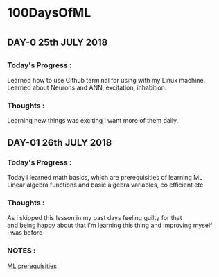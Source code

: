# 100DaysOfML <h1>

## DAY-0 25th JULY 2018 <h2>

### Today's Progress :
Learned how to use Github terminal for using with my Linux machine.  
Learned about Neurons and ANN, excitation, inhabition.
### Thoughts :
Learning new things was exciting i want more of them daily.

## DAY-01 26th JULY 2018 <h3>
### Today's Progress :
Today i learned math basics, which are prerequisities of learning ML  
Linear algebra functions and basic algebra variables, co efficient etc
### Thoughts :
As i skipped this lesson in my past days feeling guilty for that   
and being happy about that i'm learning this thing and improving myself  
i was before
### NOTES : 
[ ML prerequisities](https://developers.google.com/machine-learning/crash-course/prereqs-and-prework)  

